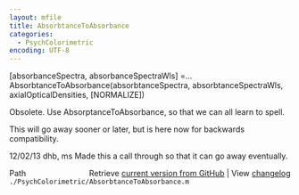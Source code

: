 ```yaml
---
layout: mfile
title: AbsorbtanceToAbsorbance
categories:
  - PsychColorimetric
encoding: UTF-8
---
```


[absorbanceSpectra, absorbanceSpectraWls] =...
  AbsorbtanceToAbsorbance(absorbtanceSpectra, absorbtanceSpectraWls, axialOpticalDensities, [NORMALIZE])

Obsolete.  Use AbsorptanceToAbsorbance, so that we can all learn to spell.

This will go away sooner or later, but is here now for backwards compatibility.

12/02/13  dhb, ms  Made this a call through so that it can go away eventually.


<div class="code_header" style="text-align:right;">
  <span style="float:left;">Path&nbsp;&nbsp;</span> <span class="counter">Retrieve <a href=
  "https://raw.github.com/Psychtoolbox-3/Psychtoolbox-3/beta/./PsychColorimetric/AbsorbtanceToAbsorbance.m">current version from GitHub</a> | View <a href=
  "https://github.com/Psychtoolbox-3/Psychtoolbox-3/commits/beta/./PsychColorimetric/AbsorbtanceToAbsorbance.m">changelog</a></span>
</div>
<div class="code">
  <code>./PsychColorimetric/AbsorbtanceToAbsorbance.m</code>
</div>
